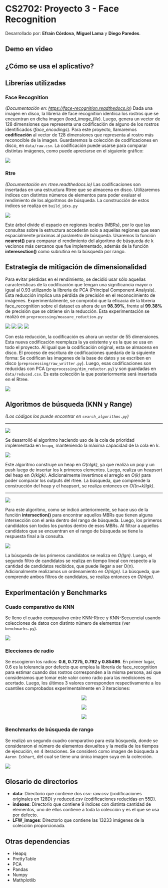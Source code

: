 # CS2702: Proyecto 3 - Face Recognition

Desarrollado por: **Efraín Córdova**, **Miguel Lama** y **Diego Paredes**.

## Demo en video

## ¿Cómo se usa el aplicativo?

## Librerías utilizadas

### Face Recognition
(*Documentación en: https://face-recognition.readthedocs.io*)
Dada una imagen en disco, la librería de face recognition identiica los rostros que se encuentran en dicha imagen (*load_image_file*). Luego, genera un vector de 128 dimensiones que representa una codificación de alguno de los rostros identificados (*face_encodings*). Para este proyecto, llamaremos **codificación** al vector de 128 dimensiones que representa al rostro más reconocible de la imagen. Guardaremos la colección de codificaciones en disco, en `data/raw.csv`. La codificación puede usarse para comparar distintas imágenes, como puede apreciarse en el siguiente gráfico:

![](https://cdn.discordapp.com/attachments/917173840377937960/917176643620065341/fr.png)

### Rtre
*(Documentación en: rtree.readthedocs.io)*
Las codificaciones son insertadas en una estructura Rtree que se almacena en disco. Utilizaremos índices con distintos números de elementos para poder evaluar el rendimiento de los algoritmos de búsqueda. La construcción de estos índices se realiza en `build_idxs.py`

![](https://cdn.discordapp.com/attachments/917173840377937960/917185308867571752/built_time.png)

Este árbol divide el espacio en regiones locales (MBRs), por lo que las consultas sobre la estructura accederán solo a aquellas regiones que sean espacialmente próximas al parámetro de búsqueda. Usaremos la función **nearest()** para comparar el rendimiento del algoritmo de búsqueda de k vecionos más cercanos que fue implementado, además de la función **interesection()** como subrutina en la búsqueda por rango.

## Estrategia de mitigación de dimensionalidad

Para evitar pérdidas en el rendimiento, se decidió usar sólo aquellas características de la codificación que tengan una significancia mayor o igual al 0.93 utilizando la líbreria de PCA (Principal Component Analysis). Esta reducción implica una pérdida de precisión en el reconocimiento de imágenes. Experimentalmente, se comprobó que la eficacia de la líbreria face_recognition sobre el dataset es ahora de un **98.39%**, frente al **99.38%** de precisión que se obtiene sin la reducción. Esta experimentación se realizó en `preprocessing/measure_reduction.py`

![](https://cdn.discordapp.com/attachments/707425093256609834/917188925066457128/measure1.png)
![](https://cdn.discordapp.com/attachments/707425093256609834/917188925284573214/measure2.png)
![](https://cdn.discordapp.com/attachments/707425093256609834/917188925498486844/measure3.png)
![](https://cdn.discordapp.com/attachments/707425093256609834/917188925670457425/measure4.png)

Con esta reducción, la codificación es ahora un vector de 55 dimensiones. Esta nueva codificación reemplaza la ya existente y es la que se usa en todo el proyecto. Al igual que la codificación original, esta se almacena en disco. El proceso de escritura de codificaciones quedaría de la siguiente forma: Se codifican las imagenes de la base de datos y se escriben en disco (`preprocessing/raw_writter.py`). Luego, esas codificaciones son reducidas con PCA  (`preprocessing/dim_reductor.py`) y son guardadas en `data/reduced.csv`. Es esta colección la que posteriormente será insertada en el Rtree.

![](https://cdn.discordapp.com/attachments/917173840377937960/917192918316507166/red_process.png)

## Algoritmos de búsqueda (KNN y Range)

*(Los códigos los puede encontrar en `search_algorithms.py`)*
***
![](https://cdn.discordapp.com/attachments/917173840377937960/917265045103214632/unknown.png)

Se desarrolló el algoritmo haciendo uso de la cola de prioridad implementada en `heapq`, manteniendo la máxima capacidad de la cola en k. 

![](https://cdn.discordapp.com/attachments/917173840377937960/917249000791494656/knn_search.png)

Este algoritmo construye un heap en *O(nlgk)*, ya que realiza un pop y un push luego de insertar los k primeros elementos. Luego, realiza un heapsort del heap en *O(klgk)*. Adicionalmente invertimos el arreglo en *O(k)* para poder comparar los outputs del rtree. La búsqueda, que comprende la construcción del heap y el heapsort, se realiza entonces en *O((n+k)lgk)*.
***

![](https://cdn.discordapp.com/attachments/917173840377937960/917264609071730758/unknown.png)

Para este algoritmo, como se indicó anteriormente, se hace uso de la función **intersection()** para encontrar aquellos MBRs que tienen alguna intersección con el aréa dentro del rango de búsqueda. Luego, los primeros candidatos son todos los puntos dentro de esos MBRs. Al filtrar a aquellos candidatos que se encuentran en el rango de búsqueda se tiene la respuesta final a la consulta.

![](https://cdn.discordapp.com/attachments/917173840377937960/917252060242645083/range_search.png)

La búsqueda de los primeros candidatos se realiza en *O(lgn)*. Luego, el segundo filtro de candidatos se realiza en tiempo lineal con respecto a la cantidad de candidatos recibidos, que puede llegar a ser O(n). Adicionalmente realizamos un ordenamiento en *O(nlgn)*. La búsqueda, que comprende ambos filtros de candidatos, se realiza entonces en *O(nlgn)*. 

## Experimentación y Benchmarks

### Cuado comparativo de KNN

Se lleno el cuadro comparativo entre KNN-Rtree y KNN-Secuencial usando colecciones de datos con distinto número de elementos (ver `benchmarks.py`). 

![](https://cdn.discordapp.com/attachments/917173840377937960/917269304850935848/bd2_p3_helper_images.png)

### Elecciones de radio 

Se escogieron los radios: **0.6, 0.7275, 0.792 y 0.85496**. En primer lugar, 0.6 es la tolerancia por defecto que emplea la librería de face_recognition para estimar cuando dos rostros corresponden a la misma persona, así que consideramos que tomar este valor como radio para las mediciones es acertado. Luego, los últimos 3 valores corresponden respectivamente a los cuantiles comprobados experimentalmente en 3 iteraciones:
<p align="center">
  <img src="https://cdn.discordapp.com/attachments/917173840377937960/917261420587008020/unknown.png" />
</p>
<p align="center">
  <img src="https://cdn.discordapp.com/attachments/917173840377937960/917261848154365953/unknown.png" />
</p>

<p align="center">
  <img src="https://cdn.discordapp.com/attachments/917173840377937960/917262290976399400/unknown.png" />
</p>



### Benchmarks de búsqueda de rango

Se realizó un segundo cuadro comparativo para esta búsqueda, donde se consideraron el número de elementos devueltos y la media de los tiempos de ejecución, en 4 iteraciones. Se consideró como imagen de búsqueda a `Aaron Eckhart`, del cual se tiene una única imagen suya en la colección.

![](https://cdn.discordapp.com/attachments/917173840377937960/917264005863735336/benchmarks_range.png)

## Glosario de directorios

 - **data**: Directorio que contiene dos csv: raw.csv (codificaciones originales en 128D) y reduced.csv (codificaciones reducidas en 55D).
 - **indexes**: Directorio que contiene 9 índices con distinta cantidad de elementos, uno de ellos contiene a toda la colección y es el que se usa por defecto.
 - **LFW_images**: Directorio que contiene las 13233 imágenes de la colección proporcionada.

## Otras dependencias

 - Heapq
 - PrettyTable
 - PCA
 - Pandas
 - Numpy
 - Mathplotlib

